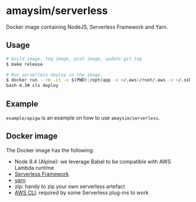 # amaysim/serverless

Docker image containing NodeJS, Serverless Framework and Yarn.

## Usage

```bash
# build image, tag image, push image, update git tag
$ make release

# Run serverless deploy in the image.
$ docker run --rm -it -v $(PWD):/opt/app -v ~/.aws:/root/.aws -v ~/.ssh:/root/.ssh $(IMAGE_NAME) bash
bash-4.3# sls deploy

```

## Example

`example/apigw` is an example on how to use `amaysim/serverless`.

## Docker image

The Docker image has the following:

- Node 8.4 (Alpine): we leverage Babel to be compatible with AWS Lambda runtime
- [Serverless Framework](https://serverless.com)
- [yarn](https://github.com/yarnpkg/yarn)
- zip: handy to zip your own serverless artefact
- [AWS CLI](https://github.com/aws/aws-cli): required by some Serverless plug-ins to work
